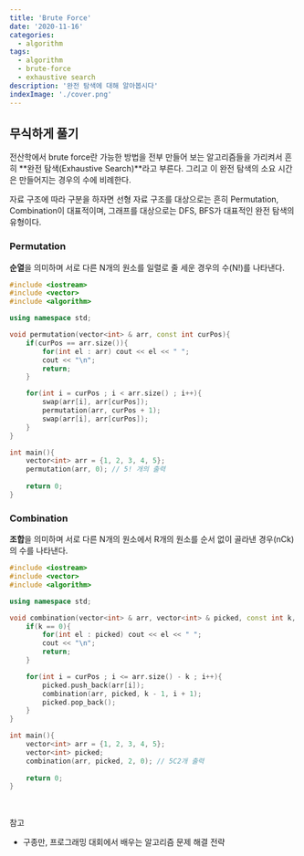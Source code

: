 ```yaml
---
title: 'Brute Force'
date: '2020-11-16'
categories:
  - algorithm
tags:
  - algorithm
  - brute-force
  - exhaustive search
description: '완전 탐색에 대해 알아봅시다'
indexImage: './cover.png'
---
```


## 무식하게 풀기  

전산학에서 brute force란 가능한 방법을 전부 만들어 보는 알고리즘들을 가리켜서 
흔히 **완전 탐색(Exhaustive Search)**라고 부른다. 그리고 이 완전 탐색의 소요 시간은 만들어지는 경우의 수에 비례한다.  

자료 구조에 따라 구분을 하자면 선형 자료 구조를 대상으로는 흔히 Permutation, Combination이 대표적이며, 
그래프를 대상으로는 DFS, BFS가 대표적인 완전 탐색의 유형이다.

### Permutation  

**순열**을 의미하며 서로 다른 N개의 원소를 일렬로 줄 세운 경우의 수(N!)를 나타낸다. 

``` cpp
#include <iostream>
#include <vector>
#include <algorithm>

using namespace std;

void permutation(vector<int> & arr, const int curPos){
	if(curPos == arr.size()){
		for(int el : arr) cout << el << " ";
		cout << "\n";
		return;
	}

	for(int i = curPos ; i < arr.size() ; i++){
		swap(arr[i], arr[curPos]);
		permutation(arr, curPos + 1);
		swap(arr[i], arr[curPos]);
	}
}

int main(){
	vector<int> arr = {1, 2, 3, 4, 5};
	permutation(arr, 0); // 5! 개의 출력
	
	return 0;
}
```

### Combination  

**조합**을 의미하며 서로 다른 N개의 원소에서 R개의 원소를 순서 없이 골라낸 경우(nCk)의 수를 나타낸다.

``` cpp
#include <iostream>
#include <vector>
#include <algorithm>

using namespace std;

void combination(vector<int> & arr, vector<int> & picked, const int k, const int curPos){
	if(k == 0){
		for(int el : picked) cout << el << " ";
		cout << "\n";
		return;
	}

	for(int i = curPos ; i <= arr.size() - k ; i++){
		picked.push_back(arr[i]);
		combination(arr, picked, k - 1, i + 1);
		picked.pop_back();
	}
}

int main(){
	vector<int> arr = {1, 2, 3, 4, 5};
	vector<int> picked; 
	combination(arr, picked, 2, 0); // 5C2개 출력
	
	return 0;
}
```

<br/>

참고
- 구종만, 프로그래밍 대회에서 배우는 알고리즘 문제 해결 전략